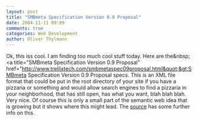 ```yaml
---
layout: post
title: "SMBmeta Specification Version 0.9 Proposal"
date: 2004-11-11 09:09
comments: true
categories: Web Development
author: Oliver Thylmann
---
```



Ok, this iss cool. I am finding too much cool stuff today. Here are the&amp;nbsp; &lt;a title=&quot;SMBmeta Specification Version 0.9 Proposal&quot; href=&quot;http://www.trellixtech.com/smbmetaspec09proposal.html&quot;&gt;SMBmeta Specification Version 0.9 Proposal specs. This is an XML file format that could be put in the root directory of your site if you have a pizzaria or something and would allow search engines to find a pizzaria in your neighborhood, that has still open, has what you want, blah blah blah. Very nice. Of course this is only a small part of the semantic web idea that is growing but it shows where this might lead. The [source](http://wasserfuhr.com/nodes/node.jsp?session=3u9EbQzuUmySTdp&amp;id=1151) has some further info on this.


